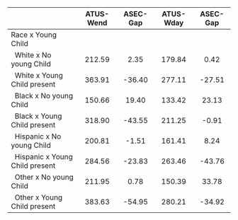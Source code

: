 
|                      |    ATUS-Wend |     ASEC-Gap |    ATUS-Wday |     ASEC-Gap |
| -------------------- | :----------: | :----------: | :----------: | :----------: |
| Race x Young Child   |              |              |              |              |
| &nbsp;&nbsp;White x No young Child |       212.59 |         2.35 |       179.84 |         0.42 |
| &nbsp;&nbsp;White x Young Child present |       363.91 |       -36.40 |       277.11 |       -27.51 |
| &nbsp;&nbsp;Black x No young Child |       150.66 |        19.40 |       133.42 |        23.13 |
| &nbsp;&nbsp;Black x Young Child present |       318.90 |       -43.55 |       211.25 |        -0.91 |
| &nbsp;&nbsp;Hispanic x No young Child |       200.81 |        -1.51 |       161.41 |         8.24 |
| &nbsp;&nbsp;Hispanic x Young Child present |       284.56 |       -23.83 |       263.46 |       -43.76 |
| &nbsp;&nbsp;Other x No young Child |       211.95 |         0.78 |       150.39 |        33.78 |
| &nbsp;&nbsp;Other x Young Child present |       383.63 |       -54.95 |       280.21 |       -34.92 |

